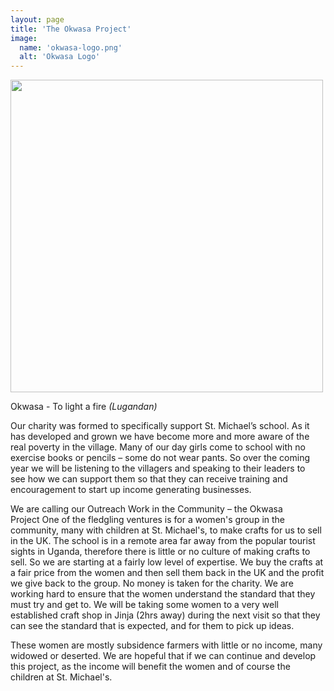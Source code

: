 ```yaml
---
layout: page
title: 'The Okwasa Project'
image: 
  name: 'okwasa-logo.png'
  alt: 'Okwasa Logo'
---
```


<a href="{{ site.url }}{{ site.baseurl }}/assets/images/{{ page.image.name }}"><img src="{{ site.url }}{{ site.baseurl }}/assets/images/{{ page.image.name }}" style="height: 500px;" /></a>

<div class="callout">
  <p class="lead">Okwasa - To light a fire <em>(Lugandan)</em></p>
</div>

Our charity was formed to specifically support St. Michael’s school. As it has developed and grown we have become more and more aware of the real poverty in the village. Many of our day girls come to school with no exercise books or pencils – some do not wear pants. So over the coming year we will be listening to the villagers and speaking to their leaders to see how we can support them so that they can receive training and encouragement to start up income generating businesses.

We are calling our Outreach Work in the Community – the Okwasa Project One of the fledgling ventures is for a women's group in the community, many with children at St. Michael's, to make crafts for us to sell in the UK. The school is in a remote area far away from the popular tourist sights in Uganda, therefore there is little or no culture of making crafts to sell. So we are starting at a fairly low level of expertise. We buy the crafts at a fair price from the women and then sell them back in the UK and the profit we give back to the group. No money is taken for the charity.
We are working hard to ensure that the women understand the standard that they must try and get to. We will be taking some women to a very well established craft shop in Jinja (2hrs away) during the next visit so that they can see the standard that is expected, and for them to pick up ideas.

These women are mostly subsidence farmers with little or no income, many widowed or deserted. We are hopeful that if we can continue and develop this project, as the income will benefit the women and of course the children at St. Michael's.
